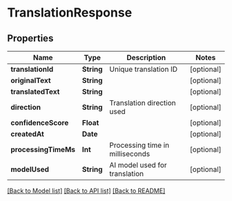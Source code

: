 # TranslationResponse

## Properties
Name | Type | Description | Notes
------------ | ------------- | ------------- | -------------
**translationId** | **String** | Unique translation ID | [optional]
**originalText** | **String** |  | [optional]
**translatedText** | **String** |  | [optional]
**direction** | **String** | Translation direction used | [optional]
**confidenceScore** | **Float** |  | [optional]
**createdAt** | **Date** |  | [optional]
**processingTimeMs** | **Int** | Processing time in milliseconds | [optional]
**modelUsed** | **String** | AI model used for translation | [optional]

[[Back to Model list]](../README.md#documentation-for-models) [[Back to API list]](../README.md#documentation-for-api-endpoints) [[Back to README]](../README.md)
